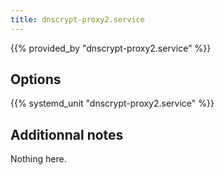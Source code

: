 ```yaml
---
title: dnscrypt-proxy2.service
---
```


{{% provided_by "dnscrypt-proxy2.service" %}}

## Options

{{% systemd_unit "dnscrypt-proxy2.service" %}}

## Additionnal notes

Nothing here.